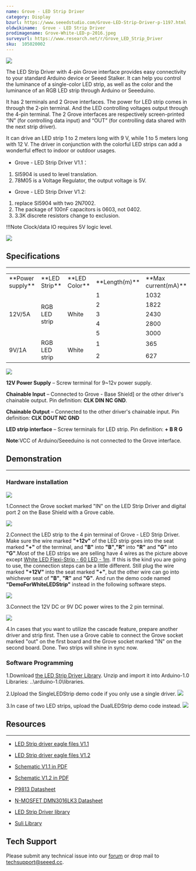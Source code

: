```yaml
---
name: Grove - LED Strip Driver
category: Display
bzurl: https://www.seeedstudio.com/Grove-LED-Strip-Driver-p-1197.html
oldwikiname:  Grove - LED Strip Driver
prodimagename: Grove-White-LED-p-2016.jpeg
surveyurl: https://www.research.net/r/Grove_LED_Strip_Driver
sku:  105020002
---
```


![](https://github.com/SeeedDocument/Grove-LED_Strip_Driver/raw/master/img/Grove-LED_Strip_Driver.jpg)

The LED Strip Driver with 4-pin Grove interface provides easy connectivity to your standard Arduino device or Seeed Stalker. It can help you control the luminance of a single-color LED strip, as well as the color and the luminance of an RGB LED strip through Arduino or Seeeduino.

It has 2 terminals and 2 Grove interfaces. The power for LED strip comes in through the 2-pin terminal. And the LED controlling voltages output through the 4-pin terminal. The 2 Grove interfaces are respectively screen-printed “IN” (for controlling data input) and “OUT” (for controlling data shared with the next strip driver).

It can drive an LED strip 1 to 2 meters long with 9 V, while 1 to 5 meters long with 12 V. The driver in conjunction with the colorful LED strips can add a wonderful effect to indoor or outdoor usages.

*   Grove - LED Strip Driver V1.1：
 1. SI5904 is used to level translation.
 2. 78M05 is a Voltage Regulator, the output voltage is 5V.

*   Grove - LED Strip Driver V1.2:

 1. replace SI5904 with two 2N7002.
 2. The package of 100nF capacitors is 0603, not 0402.
 3. 3.3K discrete resistors change to exclusion.

!!!Note
    Clock/data IO requires 5V logic level.

[![](https://github.com/SeeedDocument/Seeed-WiKi/raw/master/docs/images/300px-Get_One_Now_Banner-ragular.png)](https://www.seeedstudio.com/Grove-LED-Strip-Driver-p-1197.html)

##   Specifications
---
<table >
<tr>
<td width="150"> **Power supply**
</td>
<td width="150"> **LED Strip**
</td>
<td width="100"> **LED Color**
</td>
<td width="100"> **Length(m)**
</td>
<td width="150"> **Max current(mA)**
</td></tr>
<tr>
<td rowspan="5"> 12V/5A
</td>
<td rowspan="5"> RGB LED strip
</td>
<td rowspan="5"> White
</td>
<td> 1
</td>
<td> 1032
</td></tr>
<tr>
<td> 2
</td>
<td> 1822
</td></tr>
<tr>
<td> 3
</td>
<td> 2430
</td></tr>
<tr>
<td> 4
</td>
<td> 2800
</td></tr>
<tr>
<td> 5
</td>
<td> 3000
</td></tr>
<tr>
<td rowspan="2"> 9V/1A
</td>
<td rowspan="2"> RGB LED strip
</td>
<td rowspan="2"> White
</td>
<td> 1
</td>
<td> 365
</td></tr>
<tr>
<td> 2
</td>
<td> 627
</td></tr></table>

![](https://github.com/SeeedDocument/Grove-LED_Strip_Driver/raw/master/img/LED_Strip_Driver_Interface3.jpg)

 **12V Power Supply** – Screw terminal for 9~12v power supply.

 **Chainable Input** – Connected to Grove - Base Shield] or the other driver's chainable output. Pin definition: **CLK DIN NC GND**.

 **Chainable Output** – Connected to the other driver's chainable input. Pin definition: **CLK DOUT NC GND**

 **LED strip interface** – Screw terminals for LED strip. Pin definition: **+ B R G**

**Note**:VCC of Arduino/Seeeduino is not connected to the Grove interface.

##   Demonstration
---
###   Hardware installation

![](https://github.com/SeeedDocument/Grove-LED_Strip_Driver/raw/master/img/LED_Strip_Driver_hardware_install_Step1.jpg)

1.Connect the Grove socket marked "IN" on the LED Strip Driver and digital port 2 on the Base Shield with a Grove cable.

![](https://github.com/SeeedDocument/Grove-LED_Strip_Driver/raw/master/img/LED_Strip_Driver_hardware_install_Step2.jpg)

2.Connect the LED strip to the 4 pin terminal of Grove - LED Strip Driver. Make sure the wire marked **"+12v"** of the LED strip goes into the seat marked **"+"** of the terminal, and **"B"** into **"B"**,**"R"** into **"R"** and **"G"** into **"G"**.Most of the LED strips we are selling have 4 wires as the picture above except [White LED Flexi-Strip - 60 LED - 1m](http://www.seeedstudio.com/depot/white-led-flexistrip-60-led1m-p-1122.html?cPath=207). If this is the kind you are going to use, the connection steps can be a little different. Still plug the wire marked **"+12V"** into the seat marked **"+"**, but the other wire can go into whichever seat of **"B"**, **"R"** and **"G"**. And run the demo code named **"DemoForWhiteLEDStrip"** instead in the following software steps.

![](https://github.com/SeeedDocument/Grove-LED_Strip_Driver/raw/master/img/LED_Strip_Driver_hardware_install_Step3.jpg)

3.Connect the 12V DC or 9V DC power wires to the 2 pin terminal.

![](https://github.com/SeeedDocument/Grove-LED_Strip_Driver/raw/master/img/LED_Strip_Driver_hardware_install_Step4.jpg)

4.In cases that you want to utilize the cascade feature, prepare another driver and strip first. Then use a Grove cable to connect the Grove socket marked "out" on the first board and the Grove socket marked "IN" on the second board. Done. Two strips will shine in sync now.

###   Software Programming

1.Download [the LED Strip Driver Library](https://github.com/SeeedDocument/Grove-LED_Strip_Driver/raw/master/res/LEDStripDriver_library.zip). Unzip and import it into Arduino-1.0 Libraries: ..\arduino-1.0\libraries.

2.Upload the SingleLEDStrip demo code if you only use a single driver.
![](https://github.com/SeeedDocument/Grove-LED_Strip_Driver/raw/master/img/SingleLEDStripDemo.jpg)

3.In case of two LED strips, upload the DualLEDStrip demo code instead.
![](https://github.com/SeeedDocument/Grove-LED_Strip_Driver/raw/master/img/DualLEDStripDemo.jpg)

##   Resources
---
*   [LED Strip driver eagle files V1.1](https://github.com/SeeedDocument/Grove-LED_Strip_Driver/raw/master/res/LED_Strip_driver_eagle_files.zip)

*   [LED Strip driver eagle files V1.2](https://github.com/SeeedDocument/Grove-LED_Strip_Driver/raw/master/res/LED_Strip_Driver_eagle_file_V1.2.zip)

*   [Schematic V1.1 in PDF](https://github.com/SeeedDocument/Grove-LED_Strip_Driver/raw/master/res/LED_Strip_driver.pdf)

*   [Schematic V1.2 in PDF](https://github.com/SeeedDocument/Grove-LED_Strip_Driver/raw/master/res/Grove-LED_Strip_driver_V1.2.pdf)

*   [P9813 Datasheet](https://github.com/SeeedDocument/Grove-LED_Strip_Driver/raw/master/res/P9813_datasheet.pdf)

*   [N-MOSFET DMN3016LK3 Datasheet](https://github.com/SeeedDocument/Grove-LED_Strip_Driver/raw/master/res/N-MOSFET_DMN3016LK3_Datasheet.pdf)

*   [LED Strip Driver library](https://github.com/SeeedDocument/Grove-LED_Strip_Driver/raw/master/res/LEDStripDriver_library.zip)

*   [Suli Library](https://github.com/Seeed-Studio/LED_Strip_Suli)

## Tech Support
Please submit any technical issue into our [forum](http://forum.seeedstudio.com/) or drop mail to techsupport@seeed.cc. 